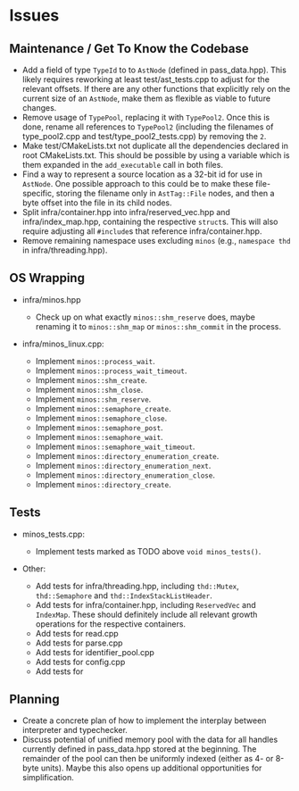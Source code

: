 # Issues

## Maintenance / Get To Know the Codebase

- Add a field of type `TypeId` to to `AstNode` (defined in pass_data.hpp).
  This likely requires reworking at least test/ast_tests.cpp to adjust for the
  relevant offsets. If there are any other functions that explicitly rely on
  the current size of an `AstNode`, make them as flexible as viable to future
  changes.
- Remove usage of `TypePool`, replacing it with `TypePool2`. Once this is done,
  rename all references to `TypePool2` (including the filenames of
  type_pool2.cpp and test/type_pool2_tests.cpp) by removing the `2`.
- Make test/CMakeLists.txt not duplicate all the dependencies declared in root
  CMakeLists.txt. This should be possible by using a variable which is them
  expanded in the `add_executable` call in both files.
- Find a way to represent a source location as a 32-bit id for use in `AstNode`.
  One possible approach to this could be to make these file-specific, storing
  the filename only in `AstTag::File` nodes, and then a byte offset into the
  file in its child nodes.
- Split infra/container.hpp into infra/reserved_vec.hpp and
  infra/index_map.hpp, containing the respective `struct`s. This will also
  require adjusting all `#include`s that reference infra/container.hpp.
- Remove remaining namespace uses excluding `minos` (e.g., `namespace thd` in
  infra/threading.hpp).


## OS Wrapping

- infra/minos.hpp
  - Check up on what exactly `minos::shm_reserve` does, maybe renaming it to
    `minos::shm_map` or `minos::shm_commit` in the process.

- infra/minos_linux.cpp:
  - Implement `minos::process_wait`.
  - Implement `minos::process_wait_timeout`.
  - Implement `minos::shm_create`.
  - Implement `minos::shm_close`.
  - Implement `minos::shm_reserve`.
  - Implement `minos::semaphore_create`.
  - Implement `minos::semaphore_close`.
  - Implement `minos::semaphore_post`.
  - Implement `minos::semaphore_wait`.
  - Implement `minos::semaphore_wait_timeout`.
  - Implement `minos::directory_enumeration_create`.
  - Implement `minos::directory_enumeration_next`.
  - Implement `minos::directory_enumeration_close`.
  - Implement `minos::directory_create`.


## Tests

- minos_tests.cpp:
  - Implement tests marked as TODO above `void minos_tests()`.

- Other:
  - Add tests for infra/threading.hpp, including `thd::Mutex`, `thd::Semaphore`
    and `thd::IndexStackListHeader`.
  - Add tests for infra/container.hpp, including `ReservedVec` and `IndexMap`.
    These should definitely include all relevant growth operations for the
	respective containers.
  - Add tests for read.cpp
  - Add tests for parse.cpp
  - Add tests for identifier_pool.cpp
  - Add tests for config.cpp
  - Add tests for 


## Planning

- Create a concrete plan of how to implement the interplay between interpreter
  and typechecker.
- Discuss potential of unified memory pool with the data for all handles
  currently defined in pass_data.hpp stored at the beginning. The remainder of
  the pool can then be uniformly indexed (either as 4- or 8-byte units).
  Maybe this also opens up additional opportunities for simplification.
